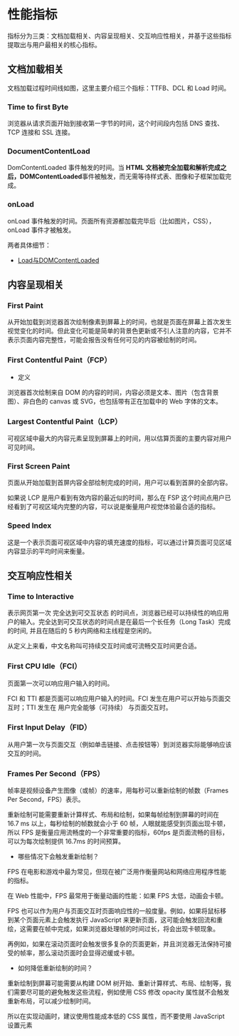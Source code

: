 # 性能指标

指标分为三类：文档加载相关、内容呈现相关、交互响应性相关，并基于这些指标提取出与用户最相关的核心指标。

## 文档加载相关

文档加载过程时间线如图，这里主要介绍三个指标：TTFB、DCL 和 Load 时间。

### Time to first Byte

浏览器从请求页面开始到接收第一字节的时间，这个时间段内包括 DNS 查找、TCP 连接和 SSL 连接。

### DocumentContentLoad

DomContentLoaded 事件触发的时间。当 **HTML 文档被完全加载和解析完成之后，DOMContentLoaded**事件被触发，而无需等待样式表、图像和子框架加载完成。

### onLoad

onLoad 事件触发的时间。页面所有资源都加载完毕后（比如图片，CSS），onLoad 事件才被触发。

两者具体细节：

- [Load与DOMContentLoaded](../base/load.html)

## 内容呈现相关

### First Paint

从开始加载到浏览器首次绘制像素到屏幕上的时间，也就是页面在屏幕上首次发生视觉变化的时间。但此变化可能是简单的背景色更新或不引人注意的内容，它并不表示页面内容完整性，可能会报告没有任何可见的内容被绘制的时间。

### First Contentful Paint（FCP）

- 定义

浏览器首次绘制来自 DOM 的内容的时间，内容必须是文本、图片（包含背景图）、非白色的 canvas 或 SVG，也包括带有正在加载中的 Web 字体的文本。

### Largest Contentful Paint（LCP）

可视区域中最大的内容元素呈现到屏幕上的时间，用以估算页面的主要内容对用户可见时间。

### First Screen Paint

页面从开始加载到首屏内容全部绘制完成的时间，用户可以看到首屏的全部内容。

如果说 LCP 是用户看到有效内容的最近似的时间，那么在 FSP 这个时间点用户已经看到了可视区域内完整的内容，可以说是衡量用户视觉体验最合适的指标。

### Speed Index

这是一个表示页面可视区域中内容的填充速度的指标，可以通过计算页面可见区域内容显示的平均时间来衡量。

## 交互响应性相关

### Time to Interactive

表示网页第一次 完全达到可交互状态 的时间点，浏览器已经可以持续性的响应用户的输入。完全达到可交互状态的时间点是在最后一个长任务（Long Task）完成的时间, 并且在随后的 5 秒内网络和主线程是空闲的。

从定义上来看，中文名称叫可持续交互时间或可流畅交互时间更合适。

### First CPU Idle（FCI）

页面第一次可以响应用户输入的时间。

FCI 和 TTI 都是页面可以响应用户输入的时间。FCI 发生在用户可以开始与页面交互时；TTI 发生在 用户完全能够（可持续） 与页面交互时。

### First Input Delay（FID）

从用户第一次与页面交互（例如单击链接、点击按钮等）到浏览器实际能够响应该交互的时间。

### Frames Per Second（FPS）

帧率是视频设备产生图像（或帧）的速率，用每秒可以重新绘制的帧数（Frames Per Second，FPS）表示。

重新绘制可能需要重新计算样式、布局和绘制，如果每帧绘制到屏幕的时间在 16.7 ms 以上，每秒绘制的帧数就会小于 60 帧，人眼就能感受到页面出现卡顿，所以 FPS 是衡量应用流畅度的一个非常重要的指标，60fps 是页面流畅的目标，可以为每次绘制提供 16.7ms 的时间预算。

- 哪些情况下会触发重新绘制？

FPS 在电影和游戏中最为常见，但现在被广泛用作衡量网站和网络应用程序性能的指标。

在 Web 性能中，FPS 最常用于衡量动画的性能：如果 FPS 太低，动画会卡顿。

FPS 也可以作为用户与页面交互时页面响应性的一般度量。例如，如果将鼠标移到某个页面元素上会触发执行 JavaScript 来更新页面，这可能会触发回流和重绘，这需要在帧中完成，如果浏览器处理帧的时间过长，将会出现卡顿现象。

再例如，如果在滚动页面时会触发很多复杂的页面更新，并且浏览器无法保持可接受的帧率，那么滚动页面时会显得迟缓或卡顿。

- 如何降低重新绘制的时间？

重新绘制到屏幕可能需要从构建 DOM 树开始、重新计算样式、布局、绘制等，我们需要尽可能的避免触发这些流程，例如使用 CSS 修改 opacity 属性就不会触发重新布局，可以减少绘制时间。

所以在实现动画时，建议使用性能成本低的  CSS 属性，而不要使用 JavaScript 设置元素
